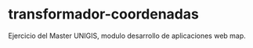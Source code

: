 # transformador-coordenadas
Ejercicio del Master UNIGIS, modulo desarrollo de aplicaciones web map.
